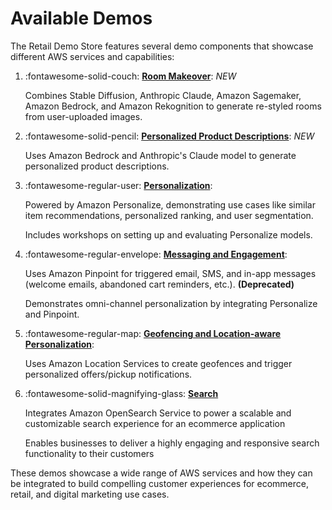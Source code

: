 # Available Demos

The Retail Demo Store features several demo components that showcase different AWS services and capabilities:


1. :fontawesome-solid-couch: **[Room Makeover](./Room%20Makeover.md)**: _NEW_
    
    Combines Stable Diffusion, Anthropic Claude, Amazon Sagemaker, Amazon Bedrock, and Amazon Rekognition to generate re-styled rooms from user-uploaded images.

1. :fontawesome-solid-pencil: **[Personalized Product Descriptions](./GenAI%20Personalized%20Product%20Descriptions.md)**: _NEW_
    
    Uses Amazon Bedrock and Anthropic's Claude model to generate personalized product descriptions.

1. :fontawesome-regular-user: **[Personalization](./Personalization.md)**:
   
    Powered by Amazon Personalize, demonstrating use cases like similar item recommendations, personalized ranking, and user segmentation.
    
    Includes workshops on setting up and evaluating Personalize models.

1. :fontawesome-regular-envelope: **[Messaging and Engagement](./Messaging%20and%20Engagement.md)**:
    
    Uses Amazon Pinpoint for triggered email, SMS, and in-app messages (welcome emails, abandoned cart reminders, etc.). **(Deprecated)**
    
    Demonstrates omni-channel personalization by integrating Personalize and Pinpoint.

1. :fontawesome-regular-map: **[Geofencing and Location-aware Personalization](./Geofencing%20and%20Location-aware%20Personalization.md)**:
    
    Uses Amazon Location Services to create geofences and trigger personalized offers/pickup notifications.



1. :fontawesome-solid-magnifying-glass: **[Search](./Product%20Search.md)**
    
    Integrates Amazon OpenSearch Service to power a scalable and customizable search experience for an ecommerce application
    
    Enables businesses to deliver a highly engaging and responsive search functionality to their customers

    
These demos showcase a wide range of AWS services and how they can be integrated to build compelling customer experiences for ecommerce, retail, and digital marketing use cases.